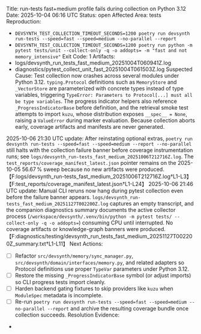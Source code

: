 Title: run-tests fast+medium profile fails during collection on Python 3.12
Date: 2025-10-04 06:16 UTC
Status: open
Affected Area: tests
Reproduction:
  - `DEVSYNTH_TEST_COLLECTION_TIMEOUT_SECONDS=1200 poetry run devsynth run-tests --speed=fast --speed=medium --no-parallel --report`
  - `DEVSYNTH_TEST_COLLECTION_TIMEOUT_SECONDS=1200 poetry run python -m pytest tests/unit --collect-only -q -o addopts= -m "fast and not memory_intensive"`
Exit Code: 1
Artifacts:
  - logs/devsynth_run_tests_fast_medium_20251004T060941Z.log
  - diagnostics/pytest_collect_unit_fast_20251004T061503Z.log
Suspected Cause: Test collection now crashes across several modules under Python 3.12. `typing.Protocol` definitions such as `MemoryStore` and `_VectorStore` are parameterized with concrete types instead of type variables, triggering `TypeError: Parameters to Protocol[...] must all be type variables`. The progress indicator helpers also reference `_ProgressIndicatorBase` before definition, and the retrieval smoke test attempts to import `kuzu`, whose distribution exposes `__spec__ = None`, raising a `ValueError` during marker evaluation. Because collection aborts early, coverage artifacts and manifests are never generated.

2025-10-06 21:30 UTC update: After reinstating optional extras, `poetry run devsynth run-tests --speed=fast --speed=medium --report --no-parallel` still halts with the collection failure banner before coverage instrumentation runs; see `logs/devsynth_run-tests_fast_medium_20251006T212716Z.log`. The `test_reports/coverage_manifest_latest.json` pointer remains on the 2025-10-05 56.67 % sweep because no new artifacts were produced.【F:logs/devsynth_run-tests_fast_medium_20251006T212716Z.log†L1-L3】【F:test_reports/coverage_manifest_latest.json†L1-L24】
2025-10-06 21:46 UTC update: Manual CLI reruns now hang during pytest collection even before the failure banner appears. `logs/devsynth_run-tests_fast_medium_20251127T002200Z.log` captures an empty transcript, and the companion diagnostics summary documents the active collector process (`/workspace/devsynth/.venv/bin/python -m pytest tests/ --collect-only -q -o addopts=`) consuming CPU until interrupted. No coverage artifacts or knowledge-graph banners were produced.【F:diagnostics/testing/devsynth_run_tests_fast_medium_20251127T002200Z_summary.txt†L1-L11】
Next Actions:
  - [ ] Refactor `src/devsynth/memory/sync_manager.py`, `src/devsynth/domain/interfaces/memory.py`, and related adapters so Protocol definitions use proper `TypeVar` parameters under Python 3.12.
  - [ ] Restore the missing `_ProgressIndicatorBase` symbol (or adjust imports) so CLI progress tests import cleanly.
  - [ ] Harden backend gating fixtures to skip providers like `kuzu` when `ModuleSpec` metadata is incomplete.
  - [ ] Re-run `poetry run devsynth run-tests --speed=fast --speed=medium --no-parallel --report` and archive the resulting coverage bundle once collection succeeds.
Resolution Evidence:
  -
